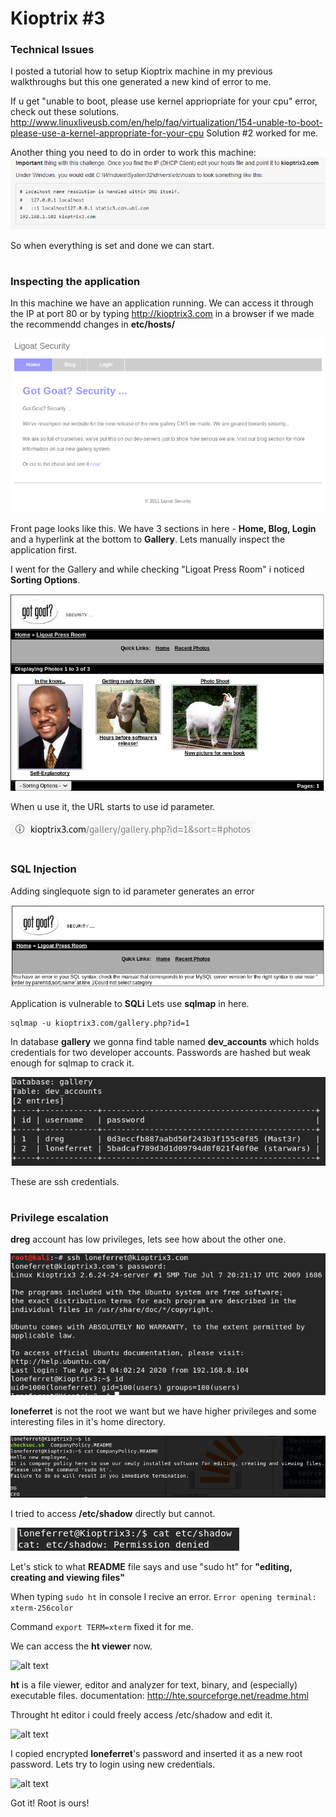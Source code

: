 # Kioptrix #3 

### Technical Issues

I posted a tutorial how to setup Kioptrix machine in my previous walkthroughs but this one generated a new kind of error to me.

If u get "unable to boot, please use kernel appriopriate for your cpu" error, check out these solutions.
http://www.linuxliveusb.com/en/help/faq/virtualization/154-unable-to-boot-please-use-a-kernel-appropriate-for-your-cpu
Solution #2 worked for me.

Another thing you need to do in order to work this machine:
![alt text](/screens/hosts.png)

So when everything is set and done we can start.

#
### Inspecting the application

In this machine we have an application running. We can access it through the IP at port 80 or by typing http://kioptrix3.com in a browser if we made the recommendd changes in **etc/hosts/**

![alt text](/screens/front.png)

Front page looks like this. We have 3 sections in here - **Home, Blog, Login** and a hyperlink at the bottom to **Gallery**.
Lets manually inspect the application first.

I went for the Gallery and while checking "Ligoat Press Room" i noticed **Sorting Options**.

![alt text](/screens/sorting3.png)

When u use it, the URL starts to use id parameter.

![alt text](/screens/id3.png)

#
### SQL Injection

Adding singlequote sign to id parameter generates an error

![alt text](/screens/mysqlerror3.png)

Application is vulnerable to **SQLi**
Lets use **sqlmap** in here.

```
sqlmap -u kioptrix3.com/gallery.php?id=1
```

In database **gallery** we gonna find table named **dev_accounts** which holds credentials for two developer accounts.
Passwords are hashed but weak enough for sqlmap to crack it.

![alt text](/screens/sqlmap3.png)

These are ssh credentials.
#
### Privilege escalation

**dreg** account has low privileges, lets see how about the other one.

![alt text](/screens/loneferret3.png)

**loneferret** is not the root we want but we have higher privileges and some interesting files in it's home directory.

![alt text](/screens/readme3.png)

I tried to access **/etc/shadow** directly but cannot.

![alt text](/screens/shadow3.png)

Let's stick to what **README** file says and use "sudo ht" for **"editing, creating and viewing files"**

When typing ``` sudo ht ``` in console I recive an error.
``` Error opening terminal: xterm-256color ```

Command ```export TERM=xterm``` fixed it for me.

We can access the **ht viewer** now.

![alt text](/screens/htviewer3.png)

**ht** is a file viewer, editor and analyzer for text, binary, and (especially) executable files.
documentation: http://hte.sourceforge.net/readme.html

Throught ht editor i could freely access /etc/shadow and edit it.

![alt text](/screens/htshadow3.png)

I copied encrypted **loneferret**'s password and inserted it as a new root password.
Lets try to login using new credentials.

![alt text](/screens/root3.png)

Got it! Root is ours!
